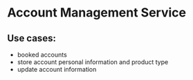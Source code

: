 # Account Management Service

## Use cases:
- booked accounts
- store account personal information and product type
- update account information